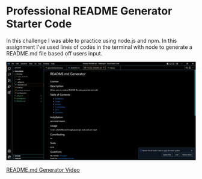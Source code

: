# Professional README Generator Starter Code

In this challenge I was able to practice using node.js and npm. In this assignment I've used lines of codes in the terminal with node to generate 
a README.md file based off users input. 

![Screenshot](rmExample.png)

[README.md Generator Video](https://watch.screencastify.com/v/ix1rWxxpNOVi7cH2XZwQ)
